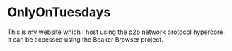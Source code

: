 # OnlyOnTuesdays

This is my website which I host using the p2p network protocol hypercore.
It can be accessed using the Beaker Browser project.